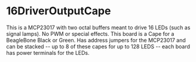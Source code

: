 # 16DriverOutputCape

This is a MCP23017 with two octal buffers meant to drive 16 LEDs (such as 
signal lamps). No PWM or special effects.  This board is a Cape for a 
BeagleBone Black or Green.  Has address jumpers for the MCP23017 and can be 
stacked -- up to 8 of these capes for up to 128 LEDS -- each board has power 
terminals for the LEDs.
